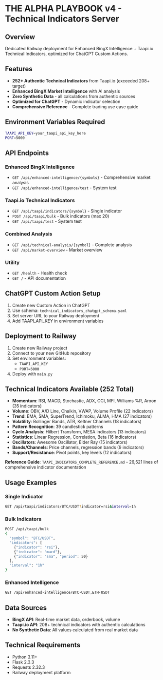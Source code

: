 # THE ALPHA PLAYBOOK v4 - Technical Indicators Server

## Overview
Dedicated Railway deployment for Enhanced BingX Intelligence + Taapi.io Technical Indicators, optimized for ChatGPT Custom Actions.

## Features
- **252+ Authentic Technical Indicators** from Taapi.io (exceeded 208+ target)
- **Enhanced BingX Market Intelligence** with AI analysis
- **Zero Synthetic Data** - all calculations from authentic sources
- **Optimized for ChatGPT** - Dynamic indicator selection
- **Comprehensive Reference** - Complete trading use case guide

## Environment Variables Required
```bash
TAAPI_API_KEY=your_taapi_api_key_here
PORT=5000
```

## API Endpoints
### Enhanced BingX Intelligence
- `GET /api/enhanced-intelligence/{symbols}` - Comprehensive market analysis
- `GET /api/enhanced-intelligence/test` - System test

### Taapi.io Technical Indicators  
- `GET /api/taapi/indicators/{symbol}` - Single indicator
- `POST /api/taapi/bulk` - Bulk indicators (max 20)
- `GET /api/taapi/test` - System test

### Combined Analysis
- `GET /api/technical-analysis/{symbol}` - Complete analysis
- `GET /api/market-overview` - Market overview

### Utility
- `GET /health` - Health check
- `GET /` - API documentation

## ChatGPT Custom Action Setup
1. Create new Custom Action in ChatGPT
2. Use schema: `technical_indicators_chatgpt_schema.yaml`
3. Set server URL to your Railway deployment
4. Add TAAPI_API_KEY in environment variables

## Deployment to Railway
1. Create new Railway project
2. Connect to your new GitHub repository
3. Set environment variables:
   - `TAAPI_API_KEY`
   - `PORT=5000`
4. Deploy with `main.py`

## Technical Indicators Available (252 Total)
- **Momentum**: RSI, MACD, Stochastic, ADX, CCI, MFI, Williams %R, Aroon (35 indicators)
- **Volume**: OBV, A/D Line, Chaikin, VWAP, Volume Profile (22 indicators)
- **Trend**: EMA, SMA, SuperTrend, Ichimoku, ALMA, HMA (27 indicators)
- **Volatility**: Bollinger Bands, ATR, Keltner Channels (18 indicators)
- **Pattern Recognition**: 39 candlestick patterns
- **Cycle Analysis**: Hilbert Transform, MESA indicators (13 indicators)
- **Statistics**: Linear Regression, Correlation, Beta (16 indicators)
- **Oscillators**: Awesome Oscillator, Elder Ray (15 indicators)
- **Bands/Channels**: Price channels, regression bands (9 indicators)
- **Support/Resistance**: Pivot points, key levels (12 indicators)

**Reference Guide**: `TAAPI_INDICATORS_COMPLETE_REFERENCE.md` - 26,521 lines of comprehensive indicator documentation

## Usage Examples

### Single Indicator
```bash
GET /api/taapi/indicators/BTC/USDT?indicator=rsi&interval=1h
```

### Bulk Indicators
```bash
POST /api/taapi/bulk
{
  "symbol": "BTC/USDT",
  "indicators": [
    {"indicator": "rsi"},
    {"indicator": "macd"},
    {"indicator": "sma", "period": 50}
  ],
  "interval": "1h"
}
```

### Enhanced Intelligence
```bash
GET /api/enhanced-intelligence/BTC-USDT,ETH-USDT
```

## Data Sources
- **BingX API**: Real-time market data, orderbook, volume
- **Taapi.io API**: 208+ technical indicators with authentic calculations
- **No Synthetic Data**: All values calculated from real market data

## Technical Requirements
- Python 3.11+
- Flask 2.3.3
- Requests 2.32.3
- Railway deployment platform